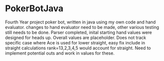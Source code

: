 # PokerBotJava
Fourth Year project poker bot, written in java using my own code and hand evaluator. changes to hand evaluator need to be made, other various testing still needs to be done. Parser completed, inital starting hand values were designed for heads up. Overall values are placeholder. Does not track specific case where Ace is used for lower straight, easy fix include in straight calculations rank=13,2,3,4,5 would account for straight. Need to implement potential outs and work in values for these.
